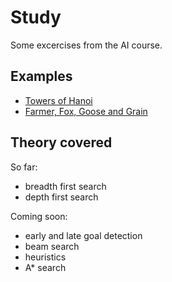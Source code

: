 # Study
Some excercises from the AI course.

## Examples
- [Towers of Hanoi](https://en.wikipedia.org/wiki/Tower_of_Hanoi)
- [Farmer, Fox, Goose and Grain](https://en.wikipedia.org/wiki/River_crossing_puzzle)

## Theory covered
So far:
- breadth first search
- depth first search

Coming soon:
- early and late goal detection
- beam search
- heuristics
- A* search
